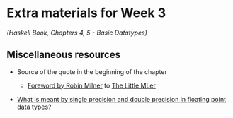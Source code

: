 # Extra materials for Week 3
*(Haskell Book, Chapters 4, 5 - Basic Datatypes)*

## Miscellaneous resources

- Source of the quote in the beginning of the chapter
  - [Foreword by Robin Milner](http://www.ccs.neu.edu/home/matthias/BTML/foreword.html)
    to [The Little MLer](http://www.ccs.neu.edu/home/matthias/BTML/)

- [What is meant by single precision and double precision in floating point data types?](https://www.quora.com/What-is-meant-by-single-precision-and-double-precision-in-floating-point-data-types)
